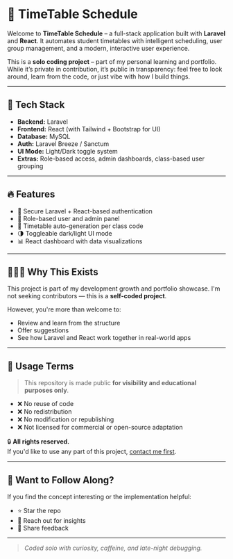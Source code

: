# 🧠 TimeTable Schedule

Welcome to **TimeTable Schedule** – a full-stack application built with **Laravel** and **React**. It automates student timetables with intelligent scheduling, user group management, and a modern, interactive user experience.

This is a **solo coding project** – part of my personal learning and portfolio. While it’s private in contribution, it’s public in transparency: feel free to look around, learn from the code, or just vibe with how I build things.

---

## 🚀 Tech Stack

- **Backend:** Laravel
- **Frontend:** React (with Tailwind + Bootstrap for UI)
- **Database:** MySQL
- **Auth:** Laravel Breeze / Sanctum
- **UI Mode:** Light/Dark toggle system
- **Extras:** Role-based access, admin dashboards, class-based user grouping

---

## 🔥 Features

- 🔐 Secure Laravel + React-based authentication
- 👥 Role-based user and admin panel
- 📅 Timetable auto-generation per class code
- 🌗 Toggleable dark/light UI mode
- 📊 React dashboard with data visualizations

---

## 🙋🏽‍♂️ Why This Exists

This project is part of my development growth and portfolio showcase. I'm not seeking contributors — this is a **self-coded project**.

However, you're more than welcome to:

- Review and learn from the structure
- Offer suggestions
- See how Laravel and React work together in real-world apps

---

## 📌 Usage Terms

> This repository is made public **for visibility and educational purposes only**.

- ❌ No reuse of code
- ❌ No redistribution
- ❌ No modification or republishing
- ❌ Not licensed for commercial or open-source adaptation

🔒 **All rights reserved.**  
If you'd like to use any part of this project, [contact me first](mailto:youremail@example.com).

---

## 👀 Want to Follow Along?

If you find the concept interesting or the implementation helpful:

- ⭐ Star the repo
- 🧩 Reach out for insights
- 💬 Share feedback

---

> _Coded solo with curiosity, caffeine, and late-night debugging._

